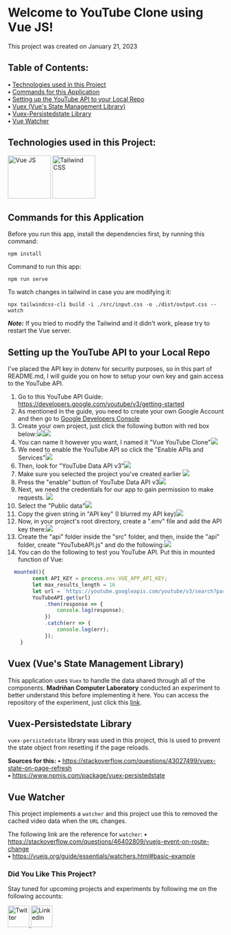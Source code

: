 # Welcome to YouTube Clone using Vue JS!
This project was created on January 21, 2023

## Table of Contents:
<b>•</b> [Technologies used in this Project](#tech_used) <br/>
<b>•</b> [Commands for this Application](#app_commands) <br/>
<b>•</b> [Setting up the YouTube API to your Local Repo](#api_setup) <br/>
<b>•</b> [Vuex (Vue's State Management Library)](#vuex) <br/>
<b>•</b> [Vuex-Persistedstate Library](#vuex_persisted_state) <br/>
<b>•</b> [Vue Watcher](#vue_watch)

<section id="tech_used"></section>

## Technologies used in this Project:
<p>
    <img src="https://user-images.githubusercontent.com/74145874/203150691-6cdb51ef-bbb8-45a5-9ad9-be9cd7d379ce.png" width="100px" height="100px" alt="Vue JS" title="Vue JS"/>
    <img src="https://user-images.githubusercontent.com/74145874/203151252-c9855797-b043-4385-82c7-4986cfdd222e.png" width="100px" height="100px" alt="Tailwind CSS" title="Tailwind CSS"/>
</p>

<section id="app_commands"></section>

## Commands for this Application
Before you run this app, install the dependencies first, by running this command:
```
npm install
```

Command to run this app:
```
npm run serve
```

To watch changes in tailwind in case you are modifying it:
```
npx tailwindcss-cli build -i ./src/input.css -o ./dist/output.css --watch
```

***Note:*** If you tried to modify the Tailwind and it didn't work, please try to restart the Vue server.

<section id="api_setup"></section>

## Setting up the YouTube API to your Local Repo
I've placed the API key in dotenv for security purposes, so in this part of README.md, I will guide you on how to setup your own key and gain access to the YouTube API.

1. Go to this YouTube API Guide: https://developers.google.com/youtube/v3/getting-started
2. As mentioned in the guide, you need to create your own Google Account and then go to <a href="https://console.cloud.google.com/apis/dashboard">Google Developers Console</a>
3. Create your own project, just click the following button with red box below:<img src="https://user-images.githubusercontent.com/74145874/213764051-a49ad9c7-4fb3-4c5b-922b-a3bf3c795775.jpg"/><img src="https://user-images.githubusercontent.com/74145874/213764256-cdacc3f6-7b74-477d-b5d2-2f3223e6c613.jpg"/>
4. You can name it however you want, I named it "Vue YouTube Clone"<img src="https://user-images.githubusercontent.com/74145874/213764686-bff5d39f-eeba-409e-abfb-a608b0bd334f.jpg"/>
5. We need to enable the YouTube API so click the "Enable APIs and Services"<img src="https://user-images.githubusercontent.com/74145874/213765159-8b407343-4eb3-4709-89d7-6c54382f944f.jpg"/>
6. Then, look for "YouTube Data API v3"<img src="https://user-images.githubusercontent.com/74145874/213916813-0b1cf400-0640-496f-b74e-4790797cdb4f.jpg"/>
7. Make sure you selected the project you've created earlier <img src="https://user-images.githubusercontent.com/74145874/213916876-92b1f55b-3dcf-40af-9afd-501a35469f28.jpg"/>
8. Press the "enable" button of YouTube Data API v3<img src="https://user-images.githubusercontent.com/74145874/213916907-3af397c1-549f-46de-9ed2-0d2e92f0c22a.jpg"/>
9. Next, we need the credentials for our app to gain permission to make requests. <img src="https://user-images.githubusercontent.com/74145874/213916964-2130f3a1-9ce4-4dd4-b90f-16e33e89e00f.jpg"/>
10. Select the "Public data"<img src="https://user-images.githubusercontent.com/74145874/213917210-d10b6187-52a8-4219-82ad-377519fd9021.jpg"/>
11. Copy the given string in "API key" (I blurred my API key)<img src="https://user-images.githubusercontent.com/74145874/213917328-9ec415e0-f244-4add-a5fc-45e67d23b4fc.jpg"/>
12. Now, in your project's root directory, create a ".env" file and add the API key there:<img src="https://user-images.githubusercontent.com/74145874/218452431-f4267372-dda0-4d72-aacf-bd85b6321279.jpg"/>
13. Create the "api" folder inside the "src" folder, and then, inside the "api" folder, create "YouTubeAPI.js" and do the following:<img src="https://user-images.githubusercontent.com/74145874/218453453-69eeb25d-fc5d-4133-9f9b-4eabfb01b891.jpg"/>
14. You can do the following to test you YouTube API. Put this in mounted function of Vue:
```javascript
  mounted(){
        const API_KEY = process.env.VUE_APP_API_KEY;
        let max_results_length = 16
        let url = `https://youtube.googleapis.com/youtube/v3/search?part=snippet&maxResults=${ max_results_length }&key=${ API_KEY }`;
        YouTubeAPI.get(url)
            .then(response => {
                console.log(response);
            })
            .catch(err => {
                console.log(err);
            });
    }
```

<section id="vuex"></section>

## Vuex (Vue's State Management Library)
This application uses `Vuex` to handle the data shared through all of the components. <b>Madriñan Computer Laboratory</b> conducted an experiment to better understand this before implementing it here. You can access the repository of the experiment, just click this [link](https://github.com/MadrinanComLab/Exp-Vuex).

<section id="vuex_persisted_state"></section>

## Vuex-Persistedstate Library
`vuex-persistedstate` library was used in this project, this is used to prevent the state object from resetting if the page reloads.

<b>Sources for this:</b>
<b>•</b> https://stackoverflow.com/questions/43027499/vuex-state-on-page-refresh  <br/>
<b>•</b> https://www.npmjs.com/package/vuex-persistedstate  <br/>

<section id="vue_watch"></section>

## Vue Watcher
This project implements a `watcher` and this project use this to removed the cached video data when the `URL` changes.

The following link are the reference for `watcher`:
<b>•</b> https://stackoverflow.com/questions/46402809/vuejs-event-on-route-change  <br/>
<b>•</b> https://vuejs.org/guide/essentials/watchers.html#basic-example  <br/>

### Did You Like This Project?
Stay tuned for upcoming projects and experiments by following me on the following accounts:
<p float="left">
  <a href="https://twitter.com/MadrinanComLab">
  <img src="https://user-images.githubusercontent.com/74145874/219954290-0afa8626-f2b5-44a9-8130-1ccce187ac06.png" width="50px" title="Twitter"/>
  </a>
  <a href="https://www.linkedin.com/in/john-clifford-madri%C3%B1an-3b5ba222a/">
  <img src="https://user-images.githubusercontent.com/74145874/219954352-03919daf-97cf-4639-80a8-dab307ad1964.png" width="50px" title="Linkedin"/>
  </a>
</p>